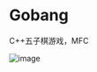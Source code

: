 # Gobang
C++五子棋游戏，MFC

![image](https://github.com/MaiEmily/map/blob/master/public/image/20190528145810708.png)
